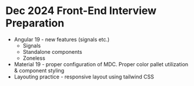 # Dec 2024 Front-End Interview Preparation

* Angular 19 - new features (signals etc.)
  * Signals
  * Standalone components
  * Zoneless
* Material 19 - proper configuration of MDC. Proper color pallet utilization & component styling
* Layouting practice - responsive layout using tailwind CSS
